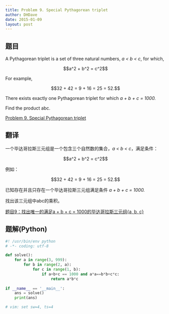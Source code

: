 ```yaml
---
title: Problem 9. Special Pythagorean triplet
author: DHDave
date: 2015-01-09
layout: post
---
```


## 题目
A Pythagorean triplet is a set of three natural numbers, <i>a < b < c</i>, for which,

<center>$$a^2 + b^2 = c^2$$</center>

For example, 
<!--more-->
<center>$$32 + 42 = 9 + 16 = 25 = 52.$$</center>

There exists exactly one Pythagorean triplet for which <i>a + b + c = 1000.</i>

Find the product abc.

[Problem 9. Special Pythagorean triplet](https://projecteuler.net/problem=9 "Problem 9")

## 翻译
一个毕达哥拉斯三元组是一个包含三个自然数的集合，<i>a < b < c</i>，满足条件：

<center>$$a^2 + b^2 = c^2$$</center>

例如：

<center>$$32 + 42 = 9 + 16 = 25 = 52.$$</center>


已知存在并且只存在一个毕达哥拉斯三元组满足条件 <i>a + b + c = 1000.</i>

找出该三元组中abc的乘积。

[题目9：找出唯一的满足a + b + c = 1000的毕达哥拉斯三元组{a, b, c}](http://pe.spiritzhang.com/index.php/2011-05-11-09-44-54/10-9a--b--c--1000a-b-c "题目9")

## 题解(Python)
```python
#! /usr/bin/env python
# -*- coding: utf-8

def solve():
    for a in range(3, 999):
        for b in range(2, a):
            for c in range(1, b):
                if a+b+c == 1000 and a*a==b*b+c*c:
                    return a*b*c
            
if __name__ == '__main__':
    ans = solve()
    print(ans)

# vim: set sw=4, ts=4
```

